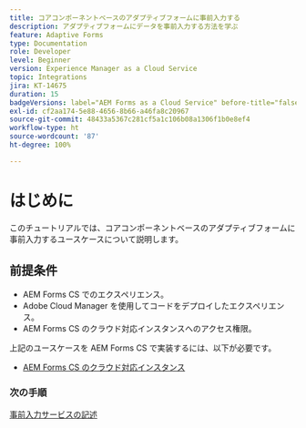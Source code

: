 ```yaml
---
title: コアコンポーネントベースのアダプティブフォームに事前入力する
description: アダプティブフォームにデータを事前入力する方法を学ぶ
feature: Adaptive Forms
type: Documentation
role: Developer
level: Beginner
version: Experience Manager as a Cloud Service
topic: Integrations
jira: KT-14675
duration: 15
badgeVersions: label="AEM Forms as a Cloud Service" before-title="false"
exl-id: cf2aa174-5e88-4656-8b66-a46fa8c20967
source-git-commit: 48433a5367c281cf5a1c106b08a1306f1b0e8ef4
workflow-type: ht
source-wordcount: '87'
ht-degree: 100%

---
```


# はじめに

このチュートリアルでは、コアコンポーネントベースのアダプティブフォームに事前入力するユースケースについて説明します。

## 前提条件

* AEM Forms CS でのエクスペリエンス。
* Adobe Cloud Manager を使用してコードをデプロイしたエクスペリエンス。
* AEM Forms CS のクラウド対応インスタンスへのアクセス権限。

上記のユースケースを AEM Forms CS で実装するには、以下が必要です。

* [AEM Forms CS のクラウド対応インスタンス](https://experienceleague.adobe.com/docs/experience-manager-learn/cloud-service/forms/developing-for-cloud-service/intellij-and-aem-sync.html?lang=ja#set-up-aem-author-instance)

### 次の手順

[事前入力サービスの記述](./pre-fill-service.md)

